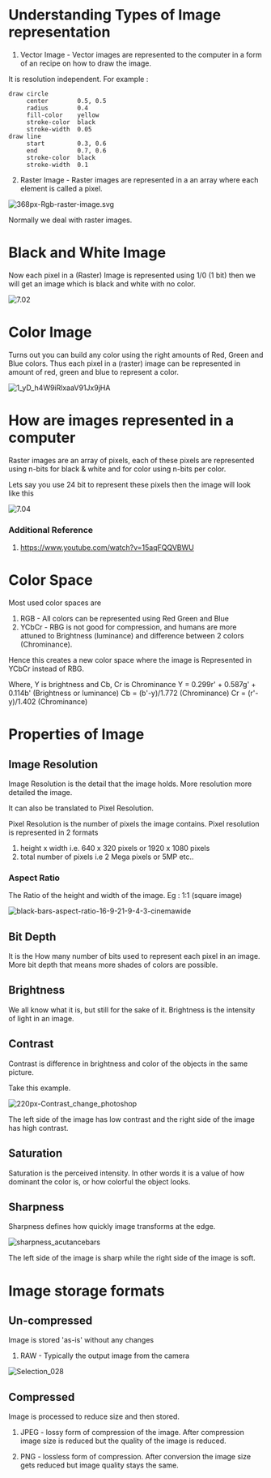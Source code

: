 # Understanding Types of Image representation 
1. Vector Image - Vector images are represented to the computer in a form of an recipe on how to draw the image.

It is resolution independent.
For example : 
```
draw circle
     center        0.5, 0.5
     radius        0.4
     fill-color    yellow
     stroke-color  black
     stroke-width  0.05
draw line
     start         0.3, 0.6
     end           0.7, 0.6
     stroke-color  black
     stroke-width  0.1
```

2. Raster Image - Raster images are represented in a an array where each element is called a pixel.

![368px-Rgb-raster-image.svg](img/368px-Rgb-raster-image.svg.png)

Normally we deal with raster images.


# Black and White Image 
Now each pixel in a (Raster) Image is represented using 1/0 (1 bit) then we will get an image which is black and white with no color.

![7.02](img/7.02.gif)

# Color Image 
Turns out you can build any color using the right amounts of Red, Green and 
Blue colors. Thus each pixel in a (raster) image can be represented in amount 
of red, green and blue to represent a color.

![1_yD_h4W9iRlxaaV91Jx9jHA](img/1_yD_h4W9iRlxaaV91Jx9jHA.png)

# How are images represented in a computer 
Raster images are an array of pixels, each of these pixels are represented using n-bits for black & white and for color using n-bits per color. 

Lets say you use 24 bit to represent these pixels then the image will look like this 

![7.04](img/7.04.gif)


### Additional Reference 
1. https://www.youtube.com/watch?v=15aqFQQVBWU


# Color Space 
Most used color spaces are 
1. RGB - All colors can be represented using Red Green and Blue
2. YCbCr - RBG is not good for compression, and humans are more attuned to Brightness (luminance) and difference between 2 colors (Chrominance). 

Hence this creates a new color space where the image is Represented in YCbCr 
instead of RBG.

Where, Y is brightness and Cb, Cr is Chrominance 
Y = 0.299r' + 0.587g' + 0.114b' (Brightness or luminance)
Cb = (b'-y)/1.772 (Chrominance)
Cr = (r'-y)/1.402 (Chrominance)


# Properties of Image

## Image Resolution 
Image Resolution is the detail that the image holds. More resolution more 
detailed the image.

It can also be translated to Pixel Resolution.

Pixel Resolution is the number of pixels the image contains.
Pixel resolution is represented in 2 formats 
1. height x width i.e. 640 x 320 pixels or 1920 x 1080 pixels
2. total number of pixels i.e 2 Mega pixels or 5MP etc..

### Aspect Ratio 
The Ratio of the height and width of the image.
Eg : 1:1 (square image)

![black-bars-aspect-ratio-16-9-21-9-4-3-cinemawide](img/black-bars-aspect-ratio-16-9-21-9-4-3-cinemawide.png)

## Bit Depth 
It is the How many number of bits used to represent each pixel in an image.
More bit depth that means more shades of colors are possible.

## Brightness
We all know what it is, but still for the sake of it.
Brightness is the intensity of light in an image. 

## Contrast 
Contrast is difference in brightness and color of the objects in the same picture.

Take this example.

![220px-Contrast_change_photoshop](img/220px-Contrast_change_photoshop.jpg)

The left side of the image has low contrast and the right side of the image has high contrast.

## Saturation 
Saturation is the perceived intensity. In other words it is a value of how dominant the color is, or how colorful the object looks.

## Sharpness 
Sharpness defines how quickly image transforms at the edge.

![sharpness_acutancebars](img/sharpness_acutancebars.gif)

The left side of the image is sharp while the right side of the image is soft.

# Image storage formats

## Un-compressed 
Image is stored 'as-is' without any changes 

1. RAW -  Typically the output image from the camera 

![Selection_028](img/Selection_028.jpg)

## Compressed
Image is processed to reduce size and then stored.

1. JPEG - lossy form of compression of the image. After compression image size is reduced but the quality of the image is reduced.

2. PNG - lossless form of compression. After conversion the image size gets reduced but image quality stays the same.
